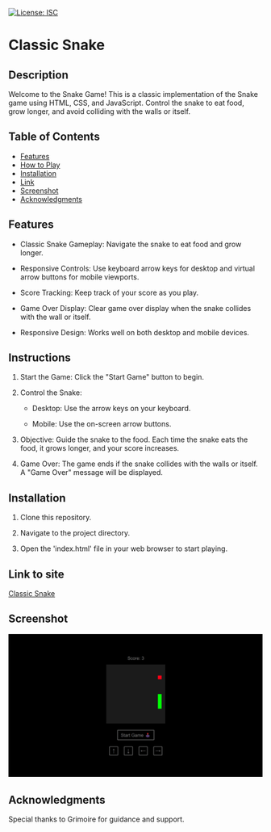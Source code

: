 [![License: ISC](https://img.shields.io/badge/License-ISC-blue.svg)](https://opensource.org/licenses/ISC)

# Classic Snake

## Description

Welcome to the Snake Game! This is a classic implementation of the Snake game using HTML, CSS, and JavaScript. Control the snake to eat food, grow longer, and avoid colliding with the walls or itself.

## Table of Contents

- [Features](#features)
- [How to Play](#instructions)
- [Installation](#installation)
- [Link](#link-to-site)
- [Screenshot](#screenshot)
- [Acknowledgments](#acknowledgments)

## Features

- Classic Snake Gameplay: Navigate the snake to eat food and grow longer.

- Responsive Controls: Use keyboard arrow keys for desktop and virtual arrow buttons for mobile viewports.

- Score Tracking: Keep track of your score as you play.

- Game Over Display: Clear game over display when the snake collides with the wall or itself.

- Responsive Design: Works well on both desktop and mobile devices.

## Instructions

1. Start the Game: Click the "Start Game" button to begin.

2. Control the Snake:

    - Desktop: Use the arrow keys on your keyboard.

    - Mobile: Use the on-screen arrow buttons.

3. Objective: Guide the snake to the food. Each time the snake eats the food, it grows longer, and your score increases.

4. Game Over: The game ends if the snake collides with the walls or itself. A "Game Over" message will be displayed.

## Installation

1. Clone this repository.

2. Navigate to the project directory.

3. Open the 'index.html' file in your web browser to start playing.

## Link to site

[Classic Snake](https://joseph-s-foster.github.io/Classic-Snake/)

## Screenshot

![Screenshot of application](./Screenshot.png)

## Acknowledgments

Special thanks to Grimoire for guidance and support.

